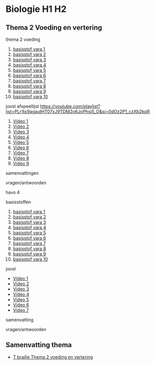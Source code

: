 # Biologie H1 H2

## Thema 2 Voeding en vertering

thema 2 voeding

1. [basisstof vara 1](h2a-t2b-1)
2. [basisstof vara 2](h2a-t2b-2)
3. [basisstof vara 3](h2a-t2b-3)
4. [basisstof vara 4](h2a-t2b-4)
5. [basisstof vara 5](h2a-t2b-5)
6. [basisstof vara 6](h2a-t2b-6)
7. [basisstof vara 7](h2a-t2b-7)
8. [basisstof vara 8](h2a-t2b-8)
9. [basisstof vara 9](h2a-t2b-9)
10. [basisstof vara 10](h2a-t2b-10)


joost afspeellijst
https://youtube.com/playlist?list=PLr1tx9agautHT07xJ9TDM2o6JoPhsj5_O&si=0dOz2P1_czXb2kqR

1. [Video 1](https://www.youtube.com/watch?v=kwDoL2pJEiU)
2. [Video 2](https://www.youtube.com/watch?v=7g6pLy7dbhA)
3. [Video 3](https://www.youtube.com/watch?v=3e3q5EToKL4)
4. [Video 4](https://www.youtube.com/watch?v=5n4BnZsrKYc)
5. [Video 5](https://www.youtube.com/watch?v=GipxZjvfLvo)
6. [Video 6](https://www.youtube.com/watch?v=MxjHhSrzqYc)
7. [Video 7](https://www.youtube.com/watch?v=kW4jcQ8MGYs)
8. [Video 8](https://www.youtube.com/watch?v=lLmil2OO3C8)
9. [Video 9](https://www.youtube.com/watch?v=38tdsFzW3xw)


samenvattingen 


vragen/antwoorden

havo 4

basisstoffen

1. [basisstof vara 1](h2a-t2b-1)
2. [basisstof vara 2](h2a-t2b-2)
3. [basisstof vara 3](h2a-t2b-3)
4. [basisstof vara 4](h2a-t2b-4)
5. [basisstof vara 5](h2a-t2b-5)
6. [basisstof vara 6](h2a-t2b-6)
7. [basisstof vara 7](h2a-t2b-7)
8. [basisstof vara 8](h2a-t2b-8)
9. [basisstof vara 9](h2a-t2b-9)
10. [basisstof vara 10](h2a-t2b-10)

joost

- [Video 1](https://www.youtube.com/watch?v=C1sDMXKy9w8)
- [Video 2](https://www.youtube.com/watch?v=RYrEC6tvvkg)
- [Video 3](https://www.youtube.com/watch?v=1wJhcKixw3g)
- [Video 4](https://www.youtube.com/watch?v=s6GFHnLS5Ro)
- [Video 5](https://www.youtube.com/watch?v=4PsatvDwvVA)
- [Video 6](https://www.youtube.com/watch?v=-rt-vYAEIYw)
- [Video 7](https://www.youtube.com/watch?v=z6KFFW8b3Nc)

samenvatting

vragen/antwoorden


## Samenvatting thema
- [T braille Thema 2 voeding en vertering](samenvattingen/ho/voedingenvertering.md)

<!-- 
[T pdf Thema 2 Voortplanting samenvatting](samenvattingen/tl/T_voortplanting.pdf)
- [K pdf Thema 2 Voortplanting samenvatting](samenvattingen/k/K_voortplanting.pdf)
-->





